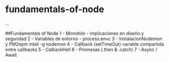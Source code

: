 # fundamentals-of-node

...

##Fundamentals of Node
1 - Monohilo - implicaciones en diseño y seguridad
2 - Variables de entorno - process.envc
3 - InstalacionNodemon y PM2npm intall -g nodemon
4 - Callback (setTimeOut) variable compartida entre callbacks
5 - CalbackHell
6 - Promesas (.then & .catch)
7 - Async / Await